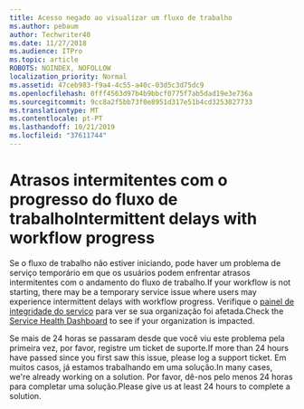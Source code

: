 ```yaml
---
title: Acesso negado ao visualizar um fluxo de trabalho
ms.author: pebaum
author: Techwriter40
ms.date: 11/27/2018
ms.audience: ITPro
ms.topic: article
ROBOTS: NOINDEX, NOFOLLOW
localization_priority: Normal
ms.assetid: 47ceb983-f9a4-4c55-a40c-03d5c3d75dc9
ms.openlocfilehash: 0fff4563d97b4b9bbcf0775f7ab5dad19e3e736a
ms.sourcegitcommit: 9cc8a2f5bb73f0e8951d317e51b4cd3253027733
ms.translationtype: MT
ms.contentlocale: pt-PT
ms.lasthandoff: 10/21/2019
ms.locfileid: "37611744"
---
```

# <a name="intermittent-delays-with-workflow-progress"></a><span data-ttu-id="51b33-102">Atrasos intermitentes com o progresso do fluxo de trabalho</span><span class="sxs-lookup"><span data-stu-id="51b33-102">Intermittent delays with workflow progress</span></span>

<span data-ttu-id="51b33-103">Se o fluxo de trabalho não estiver iniciando, pode haver um problema de serviço temporário em que os usuários podem enfrentar atrasos intermitentes com o andamento do fluxo de trabalho.</span><span class="sxs-lookup"><span data-stu-id="51b33-103">If your workflow is not starting, there may be a temporary service issue where users may experience intermittent delays with workflow progress.</span></span> <span data-ttu-id="51b33-104">Verifique o [painel de integridade do serviço](https://admin.microsoft.com/AdminPortal/Home#/servicehealth) para ver se sua organização foi afetada.</span><span class="sxs-lookup"><span data-stu-id="51b33-104">Check the [Service Health Dashboard](https://admin.microsoft.com/AdminPortal/Home#/servicehealth) to see if your organization is impacted.</span></span> 

<span data-ttu-id="51b33-105">Se mais de 24 horas se passaram desde que você viu este problema pela primeira vez, por favor, registre um ticket de suporte.</span><span class="sxs-lookup"><span data-stu-id="51b33-105">If more than 24 hours have passed since you first saw this issue, please log a support ticket.</span></span> <span data-ttu-id="51b33-106">Em muitos casos, já estamos trabalhando em uma solução.</span><span class="sxs-lookup"><span data-stu-id="51b33-106">In many cases, we're already working on a solution.</span></span> <span data-ttu-id="51b33-107">Por favor, dê-nos pelo menos 24 horas para completar uma solução.</span><span class="sxs-lookup"><span data-stu-id="51b33-107">Please give us at least 24 hours to complete a solution.</span></span>


  

